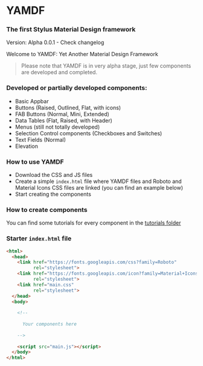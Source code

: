 # YAMDF
### The first Stylus Material Design framework

Version: Alpha 0.0.1 - Check changelog


Welcome to YAMDF: Yet Another Material Design Framework
> Please note that YAMDF is in very alpha stage, just few components are developed and completed.

### Developed or partially developed components:
- Basic Appbar
- Buttons (Raised, Outlined, Flat, with icons)
- FAB Buttons (Normal, Mini, Extended)
- Data Tables (Flat, Raised, with Header)
- Menus (still not totally developed)
- Selection Control components (Checkboxes and Switches)
- Text Fields (Normal)
- Elevation

### How to use YAMDF
- Download the CSS and JS files
- Create a simple `index.html` file where YAMDF files and Roboto and Material Icons CSS files are linked (you can find an example below)
- Start creating the components

### How to create components
You can find some tutorials for every component in the [tutorials folder](https://github.com/yamdf/yamdf/tree/master/tutorials)

### Starter `index.html` file

```html
<html>
  <head>
    <link href="https://fonts.googleapis.com/css?family=Roboto"
          rel="stylesheet">
    <link href="https://fonts.googleapis.com/icon?family=Material+Icons"
          rel="stylesheet">
    <link href="main.css"
          rel="stylesheet">
  </head>
  <body>
    
    <!--
    
      Your components here
    
    -->
    
    <script src="main.js"></script>
  </body>
</html>
```
